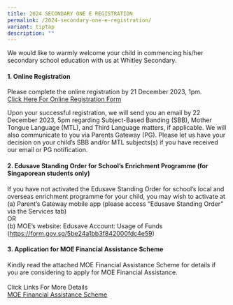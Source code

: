 ```yaml
---
title: 2024 SECONDARY ONE E REGISTRATION
permalink: /2024-secondary-one-e-registration/
variant: tiptap
description: ""
---
```

<p>We would like to warmly welcome your child in commencing his/her secondary school education with us at Whitley Secondary.</p><h4><strong>1. Online Registration</strong></h4><p>Please complete the online registration by 21 December 2023, 1pm. <br><a href="https://go.gov.sg/sec1registrationform-2024" rel="noopener noreferrer nofollow" target="_blank">Click Here For Online Registration Form</a></p><p></p><p>Upon your successful registration, we will send you an email by 22 December 2023, 5pm regarding Subject-Based Banding (SBB), Mother Tongue Language (MTL), and Third Language matters, if applicable. We will also communicate to you via Parents Gateway (PG). Please let us have your decision on your child’s SBB and/or MTL subjects(s) if you have received our email or PG notification.  </p><h4><strong>2. Edusave Standing Order for School’s Enrichment Programme (for Singaporean students only)</strong></h4><p>If you have not activated the Edusave Standing Order for school’s local and overseas enrichment programme for your child, you may wish to activate at<br>(a) Parent’s Gateway mobile app (please access “Edusave Standing Order” via the Services tab) <br>OR<br>(b) MOE’s website: Edusave Account: Usage of Funds (<a href="https://form.gov.sg/5be24a1bb3f842000fdc4e59" rel="noopener noreferrer nofollow" target="_blank">https://form.gov.sg/5be24a1bb3f842000fdc4e59</a>)</p><h4><strong>3. Application for MOE Financial Assistance Scheme</strong></h4><p>Kindly read the attached MOE Financial Assistance Scheme for details if you are considering to apply for MOE Financial Assistance.<br><br>Click Links For More Details<br><a href="https://drive.google.com/drive/folders/1ua308PLgIGBKiVWp7I5fadH5RO0VqZ2l?usp=sharing" rel="noopener noreferrer nofollow" target="_blank">MOE Financial Assistance Scheme</a><br></p><p></p><p></p>
